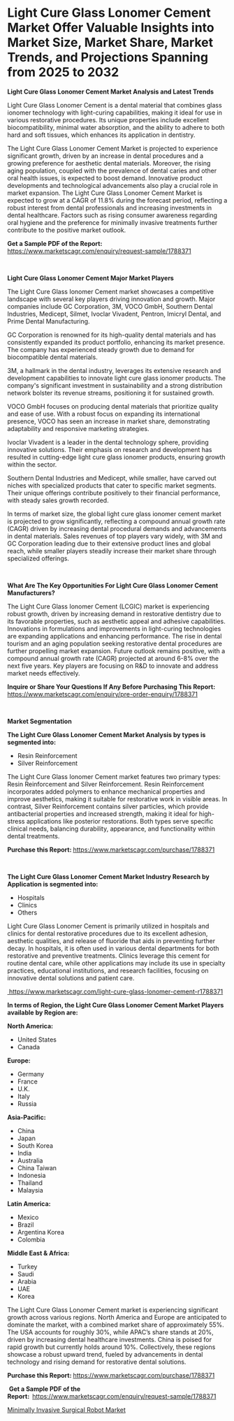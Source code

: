 <p><h1>Light Cure Glass Lonomer Cement Market Offer Valuable Insights into Market Size, Market Share, Market Trends, and Projections Spanning from 2025 to 2032</h1></p><p><strong>Light Cure Glass Lonomer Cement Market Analysis and Latest Trends</strong></p>
<p><p>Light Cure Glass Lonomer Cement is a dental material that combines glass ionomer technology with light-curing capabilities, making it ideal for use in various restorative procedures. Its unique properties include excellent biocompatibility, minimal water absorption, and the ability to adhere to both hard and soft tissues, which enhances its application in dentistry. </p><p>The Light Cure Glass Lonomer Cement Market is projected to experience significant growth, driven by an increase in dental procedures and a growing preference for aesthetic dental materials. Moreover, the rising aging population, coupled with the prevalence of dental caries and other oral health issues, is expected to boost demand. Innovative product developments and technological advancements also play a crucial role in market expansion. The Light Cure Glass Lonomer Cement Market is expected to grow at a CAGR of 11.8% during the forecast period, reflecting a robust interest from dental professionals and increasing investments in dental healthcare. Factors such as rising consumer awareness regarding oral hygiene and the preference for minimally invasive treatments further contribute to the positive market outlook.</p></p>
<p><strong>Get a Sample PDF of the Report:&nbsp;</strong> <a href="https://www.marketscagr.com/enquiry/request-sample/1788371?utm_campaign=2876&utm_medium=2&utm_source=Github&utm_content=ia&utm_term=05032025&utm_id=light-cure-glass-lonomer-cement">https://www.marketscagr.com/enquiry/request-sample/1788371</a></p>
<p>&nbsp;</p>
<p><strong>Light Cure Glass Lonomer Cement Major Market Players</strong></p>
<p><p>The Light Cure Glass Ionomer Cement market showcases a competitive landscape with several key players driving innovation and growth. Major companies include GC Corporation, 3M, VOCO GmbH, Southern Dental Industries, Medicept, Silmet, Ivoclar Vivadent, Pentron, Imicryl Dental, and Prime Dental Manufacturing.</p><p>GC Corporation is renowned for its high-quality dental materials and has consistently expanded its product portfolio, enhancing its market presence. The company has experienced steady growth due to demand for biocompatible dental materials. </p><p>3M, a hallmark in the dental industry, leverages its extensive research and development capabilities to innovate light cure glass ionomer products. The company's significant investment in sustainability and a strong distribution network bolster its revenue streams, positioning it for sustained growth.</p><p>VOCO GmbH focuses on producing dental materials that prioritize quality and ease of use. With a robust focus on expanding its international presence, VOCO has seen an increase in market share, demonstrating adaptability and responsive marketing strategies.</p><p>Ivoclar Vivadent is a leader in the dental technology sphere, providing innovative solutions. Their emphasis on research and development has resulted in cutting-edge light cure glass ionomer products, ensuring growth within the sector.</p><p>Southern Dental Industries and Medicept, while smaller, have carved out niches with specialized products that cater to specific market segments. Their unique offerings contribute positively to their financial performance, with steady sales growth recorded.</p><p>In terms of market size, the global light cure glass ionomer cement market is projected to grow significantly, reflecting a compound annual growth rate (CAGR) driven by increasing dental procedural demands and advancements in dental materials. Sales revenues of top players vary widely, with 3M and GC Corporation leading due to their extensive product lines and global reach, while smaller players steadily increase their market share through specialized offerings.</p></p>
<p>&nbsp;</p>
<p><strong>What Are The Key Opportunities For Light Cure Glass Lonomer Cement Manufacturers?</strong></p>
<p><p>The Light Cure Glass Ionomer Cement (LCGIC) market is experiencing robust growth, driven by increasing demand in restorative dentistry due to its favorable properties, such as aesthetic appeal and adhesive capabilities. Innovations in formulations and improvements in light-curing technologies are expanding applications and enhancing performance. The rise in dental tourism and an aging population seeking restorative dental procedures are further propelling market expansion. Future outlook remains positive, with a compound annual growth rate (CAGR) projected at around 6-8% over the next five years. Key players are focusing on R&D to innovate and address market needs effectively.</p></p>
<p><strong>Inquire or Share Your Questions If Any Before Purchasing This Report:</strong> <a href="https://www.marketscagr.com/enquiry/pre-order-enquiry/1788371?utm_campaign=2876&utm_medium=2&utm_source=Github&utm_content=ia&utm_term=05032025&utm_id=light-cure-glass-lonomer-cement">https://www.marketscagr.com/enquiry/pre-order-enquiry/1788371</a></p>
<p>&nbsp;</p>
<p><strong>Market Segmentation</strong></p>
<p><strong>The Light Cure Glass Lonomer Cement Market Analysis by types is segmented into:</strong></p>
<p><ul><li>Resin Reinforcement</li><li>Silver Reinforcement</li></ul></p>
<p><p>The Light Cure Glass Ionomer Cement market features two primary types: Resin Reinforcement and Silver Reinforcement. Resin Reinforcement incorporates added polymers to enhance mechanical properties and improve aesthetics, making it suitable for restorative work in visible areas. In contrast, Silver Reinforcement contains silver particles, which provide antibacterial properties and increased strength, making it ideal for high-stress applications like posterior restorations. Both types serve specific clinical needs, balancing durability, appearance, and functionality within dental treatments.</p></p>
<p><strong>Purchase this Report:&nbsp;</strong><a href="https://www.marketscagr.com/purchase/1788371?utm_campaign=2876&utm_medium=2&utm_source=Github&utm_content=ia&utm_term=05032025&utm_id=light-cure-glass-lonomer-cement">https://www.marketscagr.com/purchase/1788371</a></p>
<p>&nbsp;</p>
<p><strong>The Light Cure Glass Lonomer Cement Market Industry Research by Application is segmented into:</strong></p>
<p><ul><li>Hospitals</li><li>Clinics</li><li>Others</li></ul></p>
<p><p>Light Cure Glass Lonomer Cement is primarily utilized in hospitals and clinics for dental restorative procedures due to its excellent adhesion, aesthetic qualities, and release of fluoride that aids in preventing further decay. In hospitals, it is often used in various dental departments for both restorative and preventive treatments. Clinics leverage this cement for routine dental care, while other applications may include its use in specialty practices, educational institutions, and research facilities, focusing on innovative dental solutions and patient care.</p></p>
<p><a href="https://www.marketscagr.com/light-cure-glass-lonomer-cement-r1788371?utm_campaign=2876&utm_medium=2&utm_source=Github&utm_content=ia&utm_term=05032025&utm_id=light-cure-glass-lonomer-cement">&nbsp;https://www.marketscagr.com/light-cure-glass-lonomer-cement-r1788371</a></p>
<p><strong>In terms of Region, the Light Cure Glass Lonomer Cement Market Players available by Region are:</strong></p>
<p>
    <p> <strong> North America: </strong>
        <ul>
            <li>United States</li>
            <li>Canada</li>
        </ul>
        </p> 
    <p> <strong> Europe: </strong>
        <ul>
            <li>Germany</li>
            <li>France</li>
            <li>U.K.</li>
            <li>Italy</li>
            <li>Russia</li>
        </ul>
        </p> 
    <p> <strong> Asia-Pacific: </strong>
        <ul>
            <li>China</li>
            <li>Japan</li>
            <li>South Korea</li>
            <li>India</li>
            <li>Australia</li>
            <li>China Taiwan</li>
            <li>Indonesia</li>
            <li>Thailand</li>
            <li>Malaysia</li>
        </ul>
        </p> 
    <p> <strong> Latin America: </strong>
        <ul>
            <li>Mexico</li>
            <li>Brazil</li>
            <li>Argentina Korea</li>
            <li>Colombia</li>
        </ul>
        </p> 
    <p> <strong> Middle East & Africa: </strong>
        <ul>
            <li>Turkey</li>
            <li>Saudi</li>
            <li>Arabia</li>
            <li>UAE</li>
            <li>Korea</li>
        </ul>
    </p>
    </p>
<p><p>The Light Cure Glass Lonomer Cement market is experiencing significant growth across various regions. North America and Europe are anticipated to dominate the market, with a combined market share of approximately 55%. The USA accounts for roughly 30%, while APAC’s share stands at 20%, driven by increasing dental healthcare investments. China is poised for rapid growth but currently holds around 10%. Collectively, these regions showcase a robust upward trend, fueled by advancements in dental technology and rising demand for restorative dental solutions.</p></p>
<p><strong>Purchase this Report: </strong><a href="https://www.marketscagr.com/purchase/1788371?utm_campaign=2876&utm_medium=2&utm_source=Github&utm_content=ia&utm_term=05032025&utm_id=light-cure-glass-lonomer-cement">https://www.marketscagr.com/purchase/1788371</a></p>
<p>&nbsp;<strong>Get a Sample PDF of the Report:&nbsp;&nbsp;</strong><a href="https://www.marketscagr.com/enquiry/request-sample/1788371?utm_campaign=2876&utm_medium=2&utm_source=Github&utm_content=ia&utm_term=05032025&utm_id=light-cure-glass-lonomer-cement">https://www.marketscagr.com/enquiry/request-sample/1788371</a></p>
<p><strong></strong></p>
<p><p><a href="https://github.com/ternainglin/Market-Research-Report-List-1/blob/main/minimally-invasive-surgical-robot-market.md?utm_campaign=2876&utm_medium=2&utm_source=Github&utm_content=ia&utm_term=05032025&utm_id=light-cure-glass-lonomer-cement">Minimally Invasive Surgical Robot Market</a></p></p>